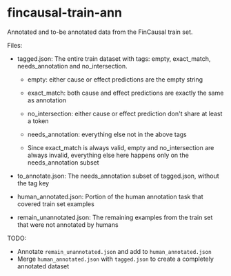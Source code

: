 # fincausal-train-ann

Annotated and to-be annotated data from the FinCausal train set.

Files:
- tagged.json: The entire train dataset with tags: empty, exact_match, needs_annotation
  and no_intersection.
  - empty: either cause or effect predictions are the empty string
  - exact_match: both cause and effect predictions are exactly the same as annotation
  - no_intersection: either cause or effect prediction don't share at least a token
  - needs_annotation: everything else not in the above tags

  - Since exact_match is always valid, empty and no_intersection are always invalid,
    everything else here happens only on the needs_annotation subset

- to_annotate.json: The needs_annotation subset of tagged.json, without the tag key
- human_annotated.json: Portion of the human annotation task that covered train set
  examples
- remain_unannotated.json: The remaining examples from the train set that were not
  annotated by humans

TODO:
- Annotate `remain_unannotated.json` and add to `human_annotated.json`
- Merge `human_annotated.json` with `tagged.json` to create a completely annotated
  dataset
